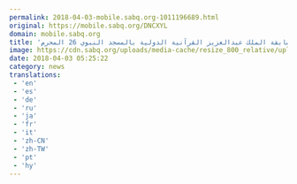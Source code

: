 ```yaml
---
permalink: 2018-04-03-mobile.sabq.org-1011196689.html
original: https://mobile.sabq.org/DNCXYL
domain: mobile.sabq.org
title: 'للمرة الأولى .. مسابقة الملك عبدالعزيز القرآنية الدولية بالمسجد النبوي 26 المحرم'
image: https://cdn.sabq.org/uploads/media-cache/resize_800_relative/uploads/material-file/5ac30d75ef9d149e2c8b458a/5ac30cc08b26b.jpg
date: 2018-04-03 05:25:22
category: news
translations: 
 - 'en'
 - 'es'
 - 'de'
 - 'ru'
 - 'ja'
 - 'fr'
 - 'it'
 - 'zh-CN'
 - 'zh-TW'
 - 'pt'
 - 'hy'
---
```


